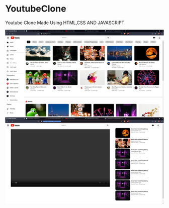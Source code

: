 # YoutubeClone
Youtube Clone Made Using HTML,CSS AND JAVASCRIPT

<img src="./images/youtube_clone.png" >
<br>
<img src="./images/youtube_video.png">
